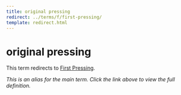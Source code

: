 ```yaml
---
title: original pressing
redirect: ../terms/f/first-pressing/
template: redirect.html
---
```


# original pressing

This term redirects to [First Pressing](../terms/f/first-pressing/).

*This is an alias for the main term. Click the link above to view the full definition.*
